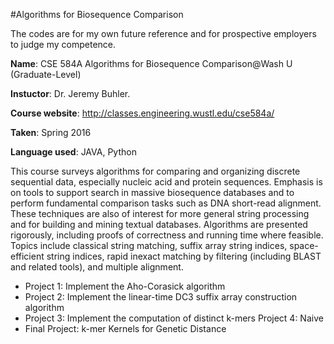 #Algorithms for Biosequence Comparison

The codes are for my own future reference and for prospective employers to judge my competence.

**Name**: CSE 584A Algorithms for Biosequence Comparison@Wash U (Graduate-Level)

**Instuctor**: Dr. Jeremy Buhler.

**Course website**: http://classes.engineering.wustl.edu/cse584a/ 

**Taken**: Spring 2016

**Language used**: JAVA, Python

This course surveys algorithms for comparing and organizing discrete sequential data, especially nucleic acid and protein sequences. Emphasis is on tools to support search in massive biosequence databases and to perform fundamental comparison tasks such as DNA short-read alignment. These techniques are also of interest for more general string processing and for building and mining textual databases. Algorithms are presented rigorously, including proofs of correctness and running time where feasible. Topics include classical string matching, suffix array string indices, space-efficient string indices, rapid inexact matching by filtering (including BLAST and related tools), and multiple alignment. 

* Project 1:  Implement the Aho-Corasick algorithm
* Project 2: Implement the linear-time DC3 suffix array construction algorithm
*	Project 3: Implement the computation of distinct k-mers Project 4: Naive 
*	Final Project: k-mer Kernels for Genetic Distance
